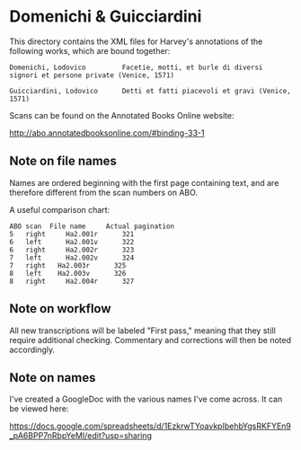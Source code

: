 # Domenichi & Guicciardini

This directory contains the XML files for Harvey's annotations of the following works, which are bound together:

```
Domenichi, Lodovico		    Facetie, motti, et burle di diversi signori et persone private (Venice, 1571)

Guicciardini, Lodovico		Detti et fatti piacevoli et gravi (Venice, 1571)

```

Scans can be found on the Annotated Books Online website:

http://abo.annotatedbooksonline.com/#binding-33-1


## Note on file names

Names are ordered beginning with the first page containing text, and are therefore different from the scan numbers on ABO. 

A useful comparison chart:

```
ABO scan  File name     Actual pagination
5	right	  Ha2.001r      321
6	left	  Ha2.001v      322
6	right	  Ha2.002r      323
7	left	  Ha2.002v      324
7	right 	Ha2.003r      325
8	left  	Ha2.003v      326
8	right	  Ha2.004r      327
```

## Note on workflow

All new transcriptions will be labeled "First pass," meaning that they still require additional checking. Commentary and corrections will then be noted accordingly.

## Note on names

I've created a GoogleDoc with the various names I've come across. It can be viewed here:

https://docs.google.com/spreadsheets/d/1EzkrwTYoavkpIbehbYgsRKFYEn9_pA6BPP7nRbpYeMI/edit?usp=sharing
